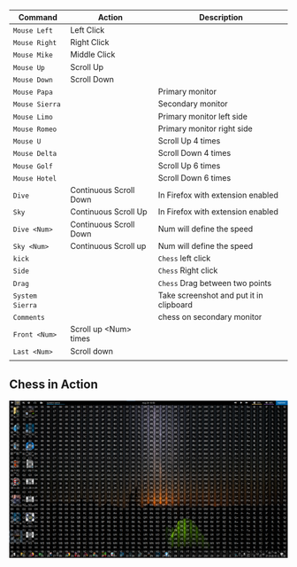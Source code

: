 | Command         | Action                 | Description                             |
| --------------- | ---------------------- | --------------------------------------- |
| `Mouse Left`    | Left Click             |                                         |
| `Mouse Right`   | Right Click            |                                         |
| `Mouse Mike`    | Middle Click           |                                         |
| `Mouse Up`      | Scroll Up              |                                         |
| `Mouse Down`    | Scroll Down            |                                         |
| `Mouse Papa`    |                        | Primary monitor                         |
| `Mouse Sierra`  |                        | Secondary monitor                       |
| `Mouse Limo`    |                        | Primary monitor left side               |
| `Mouse Romeo`   |                        | Primary monitor right side              |
| `Mouse U`       |                        | Scroll Up 4 times                       |
| `Mouse Delta`   |                        | Scroll Down 4 times                     |
| `Mouse Golf`    |                        | Scroll Up 6 times                       |
| `Mouse Hotel`   |                        | Scroll Down 6 times                     |
| `Dive`          | Continuous Scroll Down | In Firefox with extension enabled       |
| `Sky`           | Continuous Scroll Up   | In Firefox with extension enabled       |
| `Dive <Num>`    | Continuous Scroll Down | Num will define the speed               |
| `Sky <Num>`     | Continuous Scroll up   | Num will define the speed               |
| `kick`          |                        | `Chess` left click                      |
| `Side`          |                        | `Chess` Right click                     |
| `Drag`          |                        | `Chess` Drag between two points         |
| `System Sierra` |                        | Take screenshot and put it in clipboard |
| `Comments`      |                        | chess on secondary monitor              |
| `Front <Num>`   | Scroll up <Num\> times |                                         |
| `Last <Num>`    | Scroll down            |                                         |
|                 |                        |                                         |

## Chess in Action

![Chess](img/chess.png)